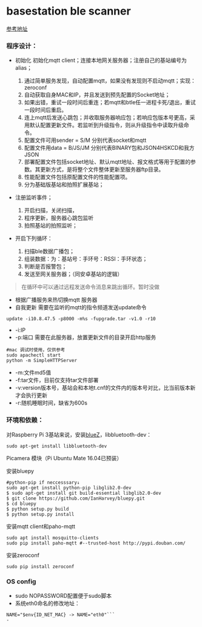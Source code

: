 # basestation ble scanner

[参考地址](http://www.orangenarwhals.com/2014/06/bluetooth-low-energy-4-0-on-ubuntu-13-10-advertisements-sending-and-receiving/)

### 程序设计：

- 初始化
	初始化mqtt client；连接本地网关服务器；注册自己的基站编号为alias；
	1. 通过简单服务发现，自动配置mqtt，如果没有发现则不启动mqtt；实现：zeroconf
	2. 自动获取自身MAC和IP，并且发送到预先配置的Socket地址；
	3. 如果出错，重试一段时间后重连；若mqtt和btle任一进程卡死/退出，重试一段时间后重启。
	4. 连上mqtt后发送心跳包；并收取服务器响应包；若响应包版本号更高，采用默认配置更新文件。若监听到升级指令，则从升级指令中读取升级命令。
	5. 配置文件可用sender = S/M 分别代表socket和mqtt
	6. 配置文件用data = B/JS/JM 分别代表BINARY包和JSON4HSKCD和我方JSON
	7. 部署配置文件包括socket地址、默认mqtt地址、报文格式等用于配置的参数。其更新方式，是将整个文件整体更新至服务器ftp目录。
	8. 性能配置文件包括原配置文件的性能配置项。
	9. 分为基础版基站和拍照扩展基站；

- 注册监听事件；
	1. 开启扫描，关闭扫描，
	2. 程序更新，服务器心跳包监听
	3. 拍照基站的拍照监听；

- 开启下列循环：

	1. 扫描ble数据广播包；
	2. 组装数据：为：基站号：手环号：RSSI：手环状态；
	3. 判断是否报警包；
	4. 发送至网关服务器；（同安卓基站的逻辑）

> 在循环中可以通过远程发送命令消息来跳出循环。暂时没做

- 根据广播服务来热切换mqtt 服务器
- 自我更新
需要在监听的mqtt的指令频道发送update命令
```shell
update -i10.8.47.5 -p8000 -m%s -fupgrade.tar -v1.0 -r10
```
- -i:IP
- -p:端口
需要在此服务器，放置更新文件的目录开启http服务
```shell
#mac 调试时使用，仅供参考
sudo apachectl start
python -m SimpleHTTPServer
```
- -m:文件md5值
- -f:tar文件，目前仅支持tar文件部署
- -v:version版本号，基站会和本地t.cnf的文件内的版本号对比，比当前版本新才会执行更新
- -r:随机睡眠时间，缺省为600s

### 环境和依赖：

对Raspberry Pi 3基站来说，安装[blueZ](http://www.bluez.org/download/)，libbluetooth-dev：

	sudo apt-get install libbluetooth-dev
Picamera 模块（Pi Ubuntu Mate 16.04已预装）

安装bluepy
```shell
#python-pip if neccesssary↓
sudo apt-get install python-pip libglib2.0-dev
$ sudo apt-get install git build-essential libglib2.0-dev
$ git clone https://github.com/IanHarvey/bluepy.git
$ cd bluepy
$ python setup.py build
$ python setup.py install
```
安装mqtt client和paho-mqtt
```shell
sudo apt install mosquitto-clients
sudo pip install paho-mqtt #--trusted-host http://pypi.douban.com/
```
安装zeroconf
```shell
sudo pip install zeroconf
```
### OS config

- sudo NOPASSWORD配置便于sudo脚本
- 系统eth0命名的修改地址：
```sudo vi /lib/udev/rules.d/73-usb-net-by-mac.rules
NAME="$env{ID_NET_MAC} -> NAME="eth0"```
- 
